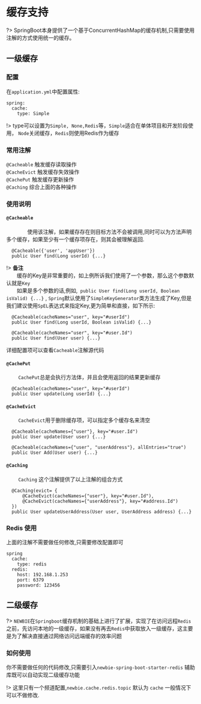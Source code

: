 # 缓存支持

?> SpringBoot本身提供了一个基于ConcurrentHashMap的缓存机制,只需要使用注解的方式使用统一的缓存。
## 一级缓存

### 配置
在`application.yml`中配置属性:
```
spring:
  cache:
    type: Simple
```
!> type可以设置为`Simple, None,Redis`等，`Simple`适合在单体项目和开发阶段使用， `Node`关闭缓存，`Redis`则使用Redis作为缓存

### 常用注解
`@Cacheable`  触发缓存读取操作  
`@CacheEvict` 触发缓存失效操作  
`@CachePut` 触发缓存更新操作    
`@Caching` 综合上面的各种操作 

### 使用说明

#### `@Cacheable`
&emsp;&emsp;&emsp;&emsp;使用该注解，如果缓存存在则目标方法不会被调用,同时可以为方法声明多个缓存，如果至少有一个缓存项存在，则其会被理解返回.
```
  @Cacheable({'user', 'appUser'})
  public User find(Long userId) {...}
```
!> **备注**     
&emsp;&emsp;缓存的Key是非常重要的，如上例所诉我们使用了一个参数，那么这个参数默认就是`Key`  
&emsp;&emsp;如果是多个参数的话,例如,``` public User find(Long userId, Boolean isValid) {...}``` , `Spring`默认使用了`SimpleKeyGenerator`类方法生成了Key,但是我们建议使用`SpEL`表达式来指定Key,更为简单和直接，如下所示:
``` 多个参数
  @Cacheable(cacheNames="user", key="#userId")
  public User find(Long userId, Boolean isValid) {...}
```
``` 参数是对象
  @Cacheable(cacheNames="user", key="#user.Id")
  public User find(User user) {...}
```
详细配置项可以查看`Cacheable`注解源代码

#### `@CachePut`
&emsp;&emsp; `CachePut`总是会执行方法体，并且会使用返回的结果更新缓存
``` 只更新具体的用户缓存
  @Cacheable(cacheNames="user", key="#userId")
  public User update(Long userId) {...}
```
#### `@CacheEvict`
&emsp;&emsp; `CacheEvict`用于删除缓存项，可以指定多个缓存名来清空
``` 删除指定用户缓存
  @Cacheable(cacheNames={"user"}, key="#user.Id")
  public User update(User user) {...}
```
``` 删除用户相关的所有缓存
  @Cacheable(cacheNames={"user", "userAddress"}, allEntries="true")
  public User Add(User user) {...}
```
#### `@Caching`
&emsp;&emsp; `Caching` 这个注解提供了以上注解的组合方式

``` 
  @Caching(evict= {
      @CacheEvict(cacheNames={"user"}, key="#user.Id"),
      @CacheEvict(cacheNames={"userAddress"}, key="#address.Id")
  })
  public User updateUserAddress(User user, UserAddress address) {...}
```

### Redis 使用
上面的注解不需要做任何修改,只需要修改配置即可
```
spring 
  cache:
    type: redis
  redis:
    host: 192.168.1.253
    port: 6379
    password: 123456
```

## 二级缓存

?> `NEWBIE`在`Springboot`缓存机制的基础上进行了扩展，实现了在访问远程`Redis`之前，先访问本地的一级缓存，如果没有再去`Redis`中获取放入一级缓存，这主要是为了解决直接通过网络访问远端缓存的效率问题

### 如何使用

你不需要做任何的代码修改,只需要引入`newbie-spring-boot-starter-redis` 辅助库既可以自动实现二级缓存功能


!> 这里只有一个频道配置,`newbie.cache.redis.topic` 默认为 `cache` 一般情况下可以不做修改.